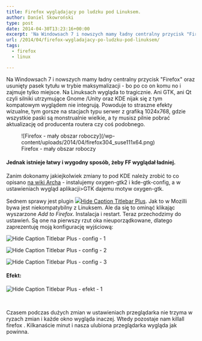 ```yaml
---
title: Firefox wyglądający po ludzku pod Linuksem.
author: Daniel Skowroński
type: post
date: 2014-04-30T13:23:16+00:00
excerpt: 'Na Windowsach 7 i nowszych mamy ładny centralny przycisk "Firefox" oraz usunięty pasek tytułu w trybie maksymalizacji - bo po co on komu no i zajmuje tylko miejsce. Na Linuksach wygląda to tragicznie. Ani GTK, ani Qt czyli silniki utrzymujące Gnome /Unity oraz KDE nijak się z tym kompatowym wyglądem nie integrują. Powoduje to straszne efekty wizualne, tym gorsze na stacjach typu serwer z grafiką 1024x768, gdzie wszystkie paski są monstrualnie wielkie, a ty musisz pilnie pobrać aktualizację od producenta routera czy coś podobnego.'
url: /2014/04/firefox-wygladajacy-po-ludzku-pod-linuksem/
tags:
  - firefox
  - linux

---
```

Na Windowsach 7 i nowszych mamy ładny centralny przycisk "Firefox" oraz usunięty pasek tytułu w trybie maksymalizacji - bo po co on komu no i zajmuje tylko miejsce. Na Linuksach wygląda to tragicznie. Ani GTK, ani Qt czyli silniki utrzymujące Gnome /Unity oraz KDE nijak się z tym kompatowym wyglądem nie integrują. Powoduje to straszne efekty wizualne, tym gorsze na stacjach typu serwer z grafiką 1024x768, gdzie wszystkie paski są monstrualnie wielkie, a ty musisz pilnie pobrać aktualizację od producenta routera czy coś podobnego.

<figure id="attachment_423" aria-describedby="caption-attachment-423" style="width: 405px" class="wp-caption alignnone">![Firefox - mały obszar roboczy](/wp-content/uploads/2014/04/firefox304_suse111x64.png)<figcaption id="caption-attachment-423" class="wp-caption-text">Firefox - mały obszar roboczy</figcaption></figure>

#### Jednak istnieje łatwy i wygodny sposób, żeby FF wyglądał ładniej.

Zanim dokonamy jakiejkolwiek zmiany to pod KDE należy zrobić to co opisano [na wiki Archa][2] - instalujemy oxygen-gtk2 i kde-gtk-config, a w ustawieniach wygląd aplikacji>GTK dajemu motyw oxygen-gtk.

Sednem sprawy jest plugin [![](https://addons.cdn.mozilla.net/img/uploads/addon_icons/13/13505-64.png?modified=1398299229)Hide Caption Titlebar Plus][3]. Jak to w Mozilli bywa jest niekompatybilny z Linuksem. Ale da się to ominąć klikając wyszarzone _Add to Firefox_. Instalacja i restart. Teraz przechodzimy do ustawień. Są one na pierwszy rzut oka nieuporządkowane, dlatego zaprezentuję moją konfigurację wyjściową:

![Hide Caption Titlebar Plus - config - 1](/wp-content/uploads/2014/04/a1.png)

![Hide Caption Titlebar Plus - config - 2](/wp-content/uploads/2014/04/a2.png)

![Hide Caption Titlebar Plus - config - 3](/wp-content/uploads/2014/04/a3.png)

#### Efekt:

![Hide Caption Titlebar Plus - efekt - 1](/wp-content/uploads/2014/04/a5.png)

&nbsp;

Czasem podczas dużych zmian w ustawieniach przeglądarka nie trzyma w ryzach zmian i każde okno wygląda inaczej. Wtedy pozostaje nam <span class="lang:default EnlighterJSRAW  crayon-inline ">killall firefox</span> . Kilkanaście minut i nasza ulubiona przeglądarka wygląda jak powinna.

 [1]: /wp-content/uploads/2014/04/firefox304_suse111x64.png
 [2]: https://wiki.archlinux.org/index.php/firefox#KDE_integration
 [3]: https://addons.mozilla.org/firefox/addon/13505/
 [4]: /wp-content/uploads/2014/04/a1.png
 [5]: /wp-content/uploads/2014/04/a2.png
 [6]: /wp-content/uploads/2014/04/a3.png
 [7]: /wp-content/uploads/2014/04/a5.png